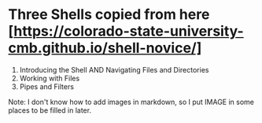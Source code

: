 # Three Shells copied from here [https://colorado-state-university-cmb.github.io/shell-novice/]

1. Introducing the Shell AND Navigating Files and Directories
2. Working with Files
3. Pipes and Filters

Note: I don't know how to add images in markdown, so I put IMAGE in some places to be filled in later.